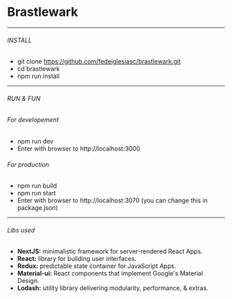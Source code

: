 # Brastlewark

---


###### INSTALL

* git clone https://github.com/fedeiglesiasc/brastlewark.git
* cd brastlewark
* npm run install


---


###### RUN & FUN

###### For developement

* npm run dev
* Enter with browser to http://localhost:3000

###### For production

* npm run build
* npm run start
* Enter with browser to http://localhost:3070 (you can change this in package.json)

---

###### Libs used

* **NextJS:** minimalistic framework for server-rendered React Apps.
* **React:** library for building user interfaces.
* **Redux:** predictable state container for JavaScript Apps.
* **Material-ui:** React components that implement Google's Material Design.
* **Lodash:** utility library delivering modularity, performance, & extras.
